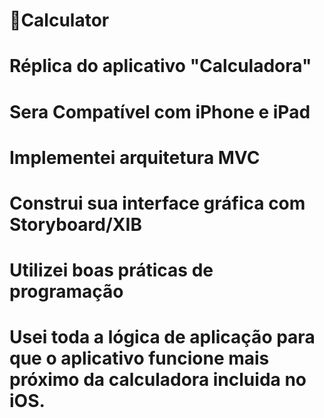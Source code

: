 # 📱Calculator 
# Réplica do aplicativo "Calculadora"
# Sera Compatível com iPhone e iPad
# Implementei arquitetura MVC
# Construi sua interface gráfica com Storyboard/XIB
# Utilizei boas práticas de programação
# Usei toda a lógica de aplicação para que o aplicativo funcione mais próximo da calculadora incluida no iOS.
